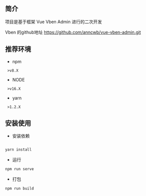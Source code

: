 
## 简介

项目是基于框架 Vue Vben Admin 进行的二次开发

Vben 的github地址 https://github.com/anncwb/vue-vben-admin.git

## 推荐环境
- npm

```
 >v8.X

 ```
- NODE

```
 >v16.X

 ```
- yarn

```
 >1.2.X

 ```

## 安装使用


- 安装依赖

```bash

yarn install

```

- 运行

```bash
npm run serve
```

- 打包

```bash
npm run build
```
